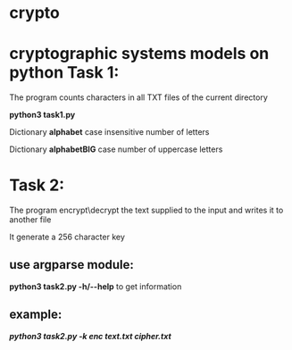 # crypto
cryptographic systems models on python
Task 1:
======================================
The program counts characters in all TXT files of the current directory

**python3 task1.py**

Dictionary **alphabet** case insensitive number of letters

Dictionary **alphabetBIG** case number of uppercase letters


Task 2:
======================================
The program encrypt\decrypt the text supplied to the input and writes it to another file

It generate a 256 character key
 
use argparse module:
--------------------
**python3 task2.py -h/--help** to get information

example:
--------
***python3 task2.py -k enc text.txt cipher.txt***
